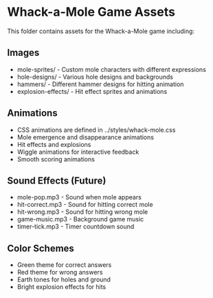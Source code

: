 
# Whack-a-Mole Game Assets

This folder contains assets for the Whack-a-Mole game including:

## Images
- mole-sprites/ - Custom mole characters with different expressions
- hole-designs/ - Various hole designs and backgrounds
- hammers/ - Different hammer designs for hitting animation
- explosion-effects/ - Hit effect sprites and animations

## Animations
- CSS animations are defined in ../styles/whack-mole.css
- Mole emergence and disappearance animations
- Hit effects and explosions
- Wiggle animations for interactive feedback
- Smooth scoring animations

## Sound Effects (Future)
- mole-pop.mp3 - Sound when mole appears
- hit-correct.mp3 - Sound for hitting correct mole
- hit-wrong.mp3 - Sound for hitting wrong mole
- game-music.mp3 - Background game music
- timer-tick.mp3 - Timer countdown sound

## Color Schemes
- Green theme for correct answers
- Red theme for wrong answers
- Earth tones for holes and ground
- Bright explosion effects for hits
